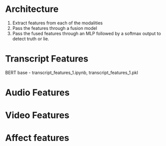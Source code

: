 # Architecture
1. Extract features from each of the modalities
2. Pass the features through a fusion model
3. Pass the fused features through an MLP followed by a softmax output to detect truth or lie.
# Transcript Features
BERT base - transcript_features_1.ipynb, transcript_features_1.pkl

# Audio Features

# Video Features

# Affect features
